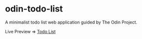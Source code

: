 # odin-todo-list

A minimalist todo list web application guided by The Odin Project.

Live Preview => [Todo List](https://madaooftheblues.github.io/odin-todo-list/)
